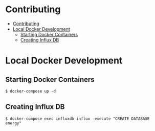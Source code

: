 # Contributing

<!-- TOC -->

- [Contributing](#contributing)
- [Local Docker Development](#local-docker-development)
	- [Starting Docker Containers](#starting-docker-containers)
	- [Creating Influx DB](#creating-influx-db)

<!-- /TOC -->

# Local Docker Development

## Starting Docker Containers

```
$ docker-compose up -d
```

## Creating Influx DB

```
$ docker-compose exec influxdb influx -execute "CREATE DATABASE energy"
```